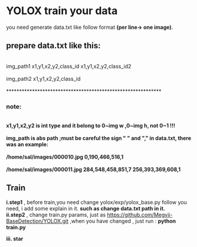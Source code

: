 # YOLOX train your data
you need generate data.txt like follow format **(per line-> one image)**.
## prepare data.txt like this:<br>
<br>img_path1 x1,y1,x2,y2,class_id x1,y1,x2,y2,class_id2  <br>
<br>img_path2 x1,y1,x2,y2,class_id <br>
<br>************************************************************<br>
### note:<br>
**<br>x1,y1,x2,y2 is int type and it belong to 0~img w ,0~img h, not 0~1 !!!<br>
<br>img_path is abs path ;must be careful the sign " " and "," in data.txt, there was an example: <br>
<br>/home/sal/images/000010.jpg 0,190,466,516,1<br>
<br>/home/sal/images/000011.jpg 284,548,458,851,7 256,393,369,608,1<br>**
 ## Train
 **i.step1** , before train,you need change yolox/exp/yolox_base.py follow you need, i add some explain in it. **such as change data.txt path in it.** <br>
**ii.step2** , change train.py params, just as https://github.com/Megvii-BaseDetection/YOLOX.git ,when you have changed , just run : **python train.py**

 **iii. star**
